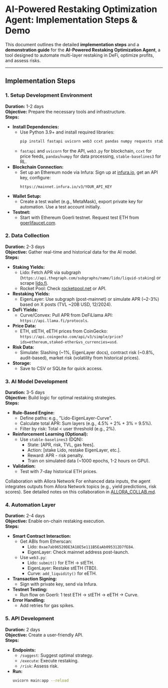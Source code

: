 # AI-Powered Restaking Optimization Agent: Implementation Steps & Demo

This document outlines the detailed **implementation steps** and a **demonstration guide** for the **AI-Powered Restaking Optimization Agent**, a tool designed to automate multi-layer restaking in DeFi, optimize profits, and assess risks.

---

## Implementation Steps

### 1. Setup Development Environment
**Duration:** 1-2 days  
**Objective:** Prepare the necessary tools and infrastructure.  
**Steps:**
- **Install Dependencies:**
  - Use Python 3.9+ and install required libraries:
    ```bash
    pip install fastapi uvicorn web3 ccxt pandas numpy requests stable-baselines3
    ```
  - `fastapi` and `uvicorn` for the API, `web3.py` for blockchain, `ccxt` for price feeds, `pandas`/`numpy` for data processing, `stable-baselines3` for RL.
- **Blockchain Connection:**
  - Set up an Ethereum node via Infura: Sign up at [infura.io](https://infura.io), get an API key, configure:
    ```
    https://mainnet.infura.io/v3/YOUR_API_KEY
    ```
- **Wallet Setup:**
  - Create a test wallet (e.g., MetaMask), export private key for automation. Use a test account initially.
- **Testnet:**
  - Start with Ethereum Goerli testnet. Request test ETH from [goerlifaucet.com](https://goerlifaucet.com).

### 2. Data Collection
**Duration:** 2-3 days  
**Objective:** Gather real-time and historical data for the AI model.  
**Steps:**
- **Staking Yields:**
  - Lido: Fetch APR via subgraph (`https://api.thegraph.com/subgraphs/name/lido/liquid-staking`) or scrape [lido.fi](https://lido.fi).
  - Rocket Pool: Check [rocketpool.net](https://rocketpool.net) or API.
- **Restaking Yields:**
  - EigenLayer: Use subgraph (post-mainnet) or simulate APR (~2-3%) based on X posts (TVL ~20B USD, 12/2024).
- **DeFi Yields:**
  - Curve/Convex: Pull APR from DeFiLlama API: `https://api.llama.fi/protocols`.
- **Price Data:**
  - ETH, stETH, eETH prices from CoinGecko: `https://api.coingecko.com/api/v3/simple/price?ids=ethereum,staked-ether&vs_currencies=usd`.
- **Risk Data:**
  - Simulate: Slashing (~1%, EigenLayer docs), contract risk (~0.8%, audit-based), market risk (volatility from historical prices).
- **Storage:**
  - Save to CSV or SQLite for quick access.

### 3. AI Model Development
**Duration:** 3-5 days  
**Objective:** Build logic for optimal restaking strategies.  
**Steps:**
- **Rule-Based Engine:**
  - Define paths: e.g., "Lido-EigenLayer-Curve".
  - Calculate total APR: Sum layers (e.g., 4.5% + 2% + 3% = 9.5%).
  - Filter by risk: Total < user threshold (e.g., 2%).
- **Reinforcement Learning (Optional):**
  - Use `stable-baselines3` (DQN):
    - State: [APR, risk, TVL, gas fees].
    - Action: [stake Lido, restake EigenLayer, etc.].
    - Reward: APR - risk penalty.
    - Train on simulated data (~1000 epochs, 1-2 hours on GPU).
- **Validation:**
  - Test with 7-day historical ETH prices.

Collaboration with Allora Network
For enhanced data inputs, the agent integrates outputs from Allora Network topics (e.g., yield predictions, risk scores). See detailed notes on this collaboration in [ALLORA_COLLAB.md](./ALLORA_COLLAB.md).


### 4. Automation Layer
**Duration:** 2-4 days  
**Objective:** Enable on-chain restaking execution.  
**Steps:**
- **Smart Contract Interaction:**
  - Get ABIs from Etherscan:
    - Lido: `0xae7ab96520DE3A18E5e111B5EaAb095312D7fE84`.
    - EigenLayer: Check mainnet address post-launch.
  - Use `web3.py`:
    - Lido: `submit()` for ETH → stETH.
    - EigenLayer: Restake stETH (TBD).
    - Curve: `add_liquidity()` for eETH.
- **Transaction Signing:**
  - Sign with private key, send via Infura.
- **Testnet Testing:**
  - Run flow on Goerli: 1 test ETH → stETH → eETH → Curve.
- **Error Handling:**
  - Add retries for gas spikes.

### 5. API Development
**Duration:** 2 days  
**Objective:** Create a user-friendly API.  
**Steps:**
- **Endpoints:**
  - `/suggest`: Suggest optimal strategy.
  - `/execute`: Execute restaking.
  - `/risk`: Assess risk.
- **Run:**
  ```bash
  uvicorn main:app --reload
